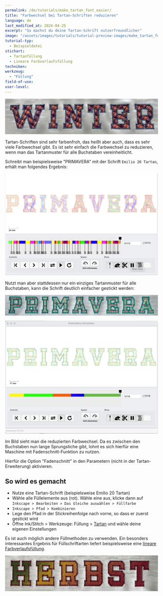 ```yaml
---
permalink: /de/tutorials/make_tartan_font_easier/
title: "Farbwechsel bei Tartan-Schriften reduzieren"
language: de
last_modified_at: 2024-04-25
excerpt: "So machst du deine Tartan-Schrift nutzerfreundlicher"
image: "/assets/images/tutorials/tutorial-preview-images/make_tartan_font_easier.jpg"
tutorial-typ:
  - Beispieldatei
stichart:
  - Tartanfüllung
  - Lineare Farbverlaufsfüllung
techniken:
werkzeug:
  - "Füllung"
field-of-use:
user-level:
---
```

![Gestickte Beispieldatei](/assets/images/tutorials/tutorial-preview-images/make_tartan_font_easier.jpg)

Tartan-Schriften sind sehr farbenfroh, das heißt aber auch, dass es sehr viele Farbwechsel gibt.
Es ist sehr einfach die Farbwechsel zu reduzieren, wenn man das Tartanmuster für alle Buchstaben vereinheitlicht.

Schreibt man beispielsweise "PRIMAVERA" mit der Schrift `Emilio 20 Tartan`, erhält man folgendes Ergebnis:

![Emilio 20 Tartan mit vielen Farbwechseln](/assets/images/tutorials/make_tartan_font_easier/en_too_many_color_changes.jpg)

Nutzt man aber stattdessen nur ein einziges Tartanmuster für alle Buchstaben, kann die Schrift deutlich einfacher gestickt werden:

![Brodée](/assets/images/tutorials/make_tartan_font_easier/primavera.jpg)

![Brodée](/assets/images/tutorials/make_tartan_font_easier/en_only_a_few_color_changes.jpg)

Im Bild sieht man die reduzierten Farbwechsel. Da es zwischen den Buchstaben nun lange Sprungstiche gibt, lohnt es sich hierfür eine Maschine mit Fadenschnitt-Funktion zu nutzen.

Hierfür die Option "Fadenschnitt" in den Parametern (nicht in der Tartan-Erweiterung) aktivieren.

## So wird es gemacht

* Nutze eine Tartan-Schrift (beispielsweise Emilio 20 Tartan)
* Wähle alle Füllelemente aus (rot). Wähle eine aus, klicke dann auf `Inkscape > Bearbeiten > Das Gleiche auswählen > Füllfarbe`
* `Inkscape > Pfad > Kombinieren`
* Lege den Pfad in der Stickreihenfolge nach vorne, so dass er zuerst gestickt wird
* Öffne Ink/Stitch > Werkzeuge: Füllung > [Tartan](/de/docs/fill-tools/#tartan) und wähle deine eigenen Einstellungen

Es ist auch möglich andere Füllmethoden zu verwenden. Ein besonders interessantes Ergebnis für Füllschriftarten liefert beispielsweise eine [lineare Farbverlaufsfüllung](/de/docs/stitches/linear-gradient-fill/).

![Gesticktes Beispiel einer Schrift mit Farbverlaufsfüllung](/assets/images/tutorials/make_tartan_font_easier/herbst.jpg)
